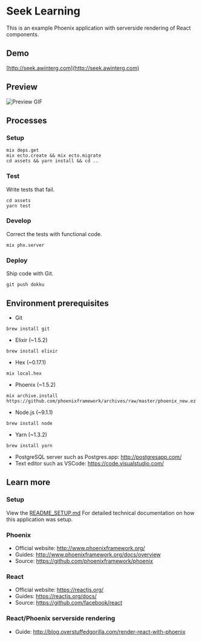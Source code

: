 # Seek Learning

This is an example Phoenix application with serverside rendering of React components.

## Demo
[http://seek.awinterg.com](http://seek.awinterg.com)

## Preview
![Preview GIF](https://github.com/antonwintergerst/seeklearning-phoenix/raw/master/preview.gif)

## Processes

### Setup

```
mix deps.get
mix ecto.create && mix ecto.migrate
cd assets && yarn install && cd ..
```

### Test

Write tests that fail.

```
cd assets
yarn test
```

### Develop

Correct the tests with functional code.

```
mix phx.server
```

### Deploy

Ship code with Git.

```
git push dokku
```

## Environment prerequisites

* Git
```
brew install git
```
* Elixir (~1.5.2)
```
brew install elixir
```
* Hex (~0.17.1)
```
mix local.hex
```
* Phoenix (~1.5.2)
```
mix archive.install https://github.com/phoenixframework/archives/raw/master/phoenix_new.ez
```
* Node.js (~9.1.1)
```
brew install node
```
* Yarn (~1.3.2)
```
brew install yarn
```
* PostgreSQL server such as Postgres.app: http://postgresapp.com/
* Text editor such as VSCode: https://code.visualstudio.com/

## Learn more

### Setup

View the [README_SETUP.md](README_SETUP.md) For detailed technical documentation on how this application was setup.

### Phoenix

* Official website: http://www.phoenixframework.org/
* Guides: http://www.phoenixframework.org/docs/overview
* Source: https://github.com/phoenixframework/phoenix

### React

* Official website: https://reactjs.org/
* Guides: https://reactjs.org/docs/
* Source: https://github.com/facebook/react

### React/Phoenix serverside rendering

* Guide: http://blog.overstuffedgorilla.com/render-react-with-phoenix